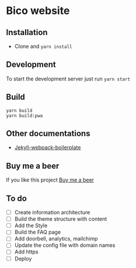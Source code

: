 # Bico website

## Installation
* Clone and `yarn install`

## Development

To start the development server just run  `yarn start`

## Build
```
yarn build
yarn build:pwa
```

## Other documentations
* [Jekyll-webpack-boilerplate](https://github.com/sandoche/Jekyll-webpack-boilerplate)

## Buy me a beer
If you like this project [Buy me a beer](https://paypal.me/kanbanote)

## To do
- [ ] Create information architecture
- [ ] Build the theme structure with content
- [ ] Add the Style
- [ ] Build the FAQ page
- [ ] Add doorbell, analytics, mailchimp
- [ ] Update the config file with domain names
- [ ] Add https
- [ ] Deploy
